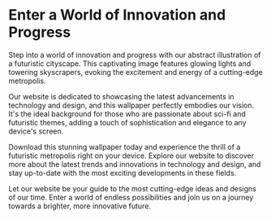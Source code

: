 <!--font:Poppins-->

# Enter a World of Innovation and Progress

Step into a world of innovation and progress with our abstract illustration of a futuristic cityscape. This captivating image features glowing lights and towering skyscrapers, evoking the excitement and energy of a cutting-edge metropolis.

Our website is dedicated to showcasing the latest advancements in technology and design, and this wallpaper perfectly embodies our vision. It's the ideal background for those who are passionate about sci-fi and futuristic themes, adding a touch of sophistication and elegance to any device's screen.

Download this stunning wallpaper today and experience the thrill of a futuristic metropolis right on your device. Explore our website to discover more about the latest trends and innovations in technology and design, and stay up-to-date with the most exciting developments in these fields.

Let our website be your guide to the most cutting-edge ideas and designs of our time. Enter a world of endless possibilities and join us on a journey towards a brighter, more innovative future.

<!--

Write me markdown content of website with wallpaper:

"A wallpaper featuring an abstract illustration of a dark and futuristic cityscape, with glowing lights and skyscrapers."

The header of the page should not be copy of the text but rather a real content of the website which is using this wallpaper.


---


# Futuristic Cityscape Wallpaper

Welcome to our website featuring a stunning wallpaper of an abstract illustration of a dark and futuristic cityscape. The wallpaper showcases glowing lights and towering skyscrapers, creating a mesmerizing visual experience for your desktop or mobile device.

This wallpaper is perfect for those who love futuristic and sci-fi themes. It will add a touch of sophistication and elegance to your device's screen, making it stand out from the rest.

Download this wallpaper today and enjoy the captivating beauty of a futuristic cityscape right on your device!


---


Heading should not include word "wallpaper". The website should not be about the wallpaper itself, wallpaper is just a related background, rewrite whole content.


---


# Welcome to Our Futuristic World

Step into a world of cutting-edge technology and mesmerizing cityscapes with our website's abstract illustration of a dark and futuristic metropolis. The stunning image features glowing lights and towering skyscrapers, transporting you to a world of innovation and progress.

Our website is dedicated to showcasing the latest in technology and design, and this wallpaper perfectly encapsulates our vision. It's the ideal background for those who are passionate about sci-fi and futuristic themes, and it will add a touch of sophistication and elegance to any device's screen.

Download this captivating wallpaper today and join us on a journey into the future. Explore our website to discover more about the latest advancements in technology and design, and stay up-to-date with the latest trends and innovations.


---


Heading is too long, rewrite whole content.


---


# Discover Our Futuristic Metropolis

Immerse yourself in a world of innovation and progress with our abstract illustration of a dark and futuristic cityscape. This stunning image features glowing lights and towering skyscrapers, capturing the essence of a cutting-edge metropolis.

Our website is dedicated to showcasing the latest advancements in technology and design, and this wallpaper perfectly embodies our vision. It's the ideal background for those who are passionate about sci-fi and futuristic themes, and it will add a touch of sophistication and elegance to any device's screen.

Download this captivating wallpaper today and join us on a journey into the future. Explore our website to discover more about the latest trends and innovations in technology and design, and stay up-to-date with the most exciting developments in these fields.

Experience the thrill of a futuristic metropolis right on your device's screen and let our website be your guide to the most cutting-edge ideas and designs of our time.


---


Heading is too long, rewrite whole content.


---


# Enter a World of Innovation and Progress

Step into a world of innovation and progress with our abstract illustration of a futuristic cityscape. This captivating image features glowing lights and towering skyscrapers, evoking the excitement and energy of a cutting-edge metropolis.

Our website is dedicated to showcasing the latest advancements in technology and design, and this wallpaper perfectly embodies our vision. It's the ideal background for those who are passionate about sci-fi and futuristic themes, adding a touch of sophistication and elegance to any device's screen.

Download this stunning wallpaper today and experience the thrill of a futuristic metropolis right on your device. Explore our website to discover more about the latest trends and innovations in technology and design, and stay up-to-date with the most exciting developments in these fields.

Let our website be your guide to the most cutting-edge ideas and designs of our time. Enter a world of endless possibilities and join us on a journey towards a brighter, more innovative future.


---


Write me a Google font which is best fitting for the website.

Pick from the list:
- Great Vibes
- Exo 2
- Lato
- Roboto
- Playfair Display
- Open Sans
- Raleway
- Alegreya
- Lobster
- Futura
- IBM Plex Sans
- Inter
- Poppins
- Dancing Script
- Montserrat
- Orbitron
- Barlow Condensed


Write just the font name nothing else.


---


Poppins

-->
